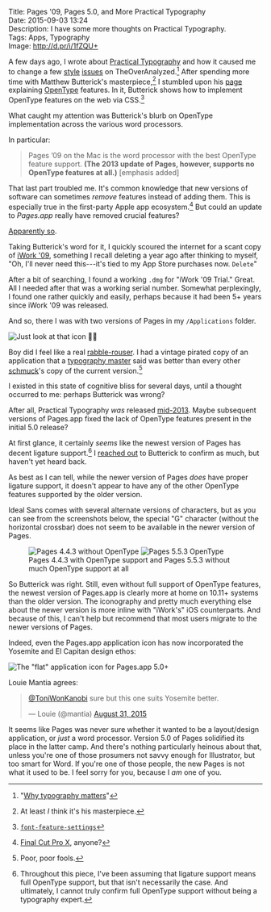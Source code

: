 Title: Pages '09, Pages 5.0, and More Practical Typography  
Date: 2015-09-03 13:24  
Description: I have some more thoughts on Practical Typography.  
Tags: Apps, Typography  
Image: http://d.pr/i/1fZQU+  

A few days ago, I wrote about [Practical Typography][1] and how it caused me to change a few [style][2] [issues][3] on TheOverAnalyzed.[^1] After spending more time with Matthew Butterick's masterpiece,[^2] I stumbled upon his [page][4] explaining [OpenType][5] features. In it, Butterick shows how to implement OpenType features on the web via CSS.[^3]

What caught my attention was Butterick's blurb on OpenType implementation across the various word processors.

In particular:

> Pages ’09 on the Mac is the word proces­sor with the best Open­Type fea­ture sup­port. **(The 2013 up­date of Pages, how­ever, sup­ports no Open­Type fea­tures at all.)** [emphasis added]

That last part troubled me. It's common knowledge that new versions of software can sometimes *remove* features instead of adding them. This is especially true in the first-party Apple app ecosystem.[^4] But could an update to *Pages.app* really have removed crucial features?

[Apparently so][6].

Taking Butterick's word for it, I quickly scoured the internet for a scant copy of [iWork '09][7], something I recall deleting a year ago after thinking to myself, "Oh, I'll never need this---it's tied to my App Store purchases now. `Delete`"

After a bit of searching, I found a working `.dmg` for "iWork '09 Trial." Great. All I needed after that was a working serial number. Somewhat perplexingly, I found one rather quickly and easily, perhaps because it had been 5+ years since iWork '09 was released.

And so, there I was with two versions of Pages in my `/Applications` folder. 

![Just look at that icon 👌🏾](http://d.pr/i/1fNTT+ "Pages '09 (4.3)")
<!-- {style="max-width: 50%"} -->


Boy did I feel like a real [rabble-rouser][8]. I had a vintage pirated copy of an application that a [typography master][9] said was better than every other [schmuck][10]'s copy of the current version.[^5]

I existed in this state of cognitive bliss for several days, until a thought occurred to me: perhaps Butterick was wrong?

After all, Practical Typography *was* released [mid-2013][11]. Maybe subsequent versions of Pages.app fixed the lack of OpenType features present in the initial 5.0 release?

At first glance, it certainly *seems* like the newest version of Pages has decent ligature support.[^6] I [reached out][12] to Butterick to confirm as much, but haven't yet heard back.

As best as I can tell, while the newer version of Pages *does* have proper ligature support, it doesn't appear to have any of the other OpenType features supported by the older version.

Ideal Sans comes with several alternate versions of characters, but as you can see from the screenshots below, the special "G" character (without the horizontal crossbar) does not seem to be available in the newer version of Pages. 

<figure>
	<img class="screenshot inlineTwo" src="http://d.pr/i/17YoZ+" alt="Pages 4.4.3 without OpenType" title="Pages 4.4.3 without OpenType">
	<img class="screenshot inlineTwo" src="http://d.pr/i/14Yiy+" alt="Pages 5.5.3 OpenType" title="Pages 5.5.3 OpenType">
	<figcaption>Pages 4.4.3 with OpenType support and Pages 5.5.3 without much OpenType support at all</figcaption>
</figure>

So Butterick was right. Still, even without full support of OpenType features, the newest version of Pages.app is clearly more at home on 10.11+ systems than the older version. The iconography and pretty much everything else about the newer version is more inline with "iWork's" iOS counterparts. And because of this, I can't help but recommend that most users migrate to the newer versions of Pages. 

Indeed, even the Pages.app application icon has now incorporated the Yosemite and El Capitan design ethos:

![The "flat" application icon for Pages.app 5.0+](http://d.pr/i/16ee0+ "Pages 5.0+ app icon")
<!-- {style="max-width: 50%"} -->

Louie Mantia agrees:

<blockquote lang="en"><p lang="en" dir="ltr"><a href="https://twitter.com/ToniWonKanobi" title="Me on Twitter">@ToniWonKanobi</a> sure but this one suits Yosemite better.</p>&mdash; Louie (@mantia) <a href="https://twitter.com/mantia/status/638444776191209472" title="Louie responding to me on Twitter">August 31, 2015</a></blockquote>

It seems like Pages was never sure whether it wanted to be a layout/design application, or *just* a word processor. Version 5.0 of Pages solidified its place in the latter camp. And there's nothing particularly heinous about that, unless you're one of those prosumers not savvy enough for Illustrator, but too smart for Word. If you're one of those people, the new Pages is not what it used to be. I feel sorry for you, because I *am* one of you.

[^1]: "[Why typography matters][a]"
[^2]: At least *I* think it's his masterpiece.
[^3]: [`font-fea­ture-set­tings`][b]
[^4]: [Final Cut Pro X][c], anyone?
[^5]: Poor, poor fools. 
[^6]: Throughout this piece, I've been assuming that ligature support means full OpenType support, but that isn't necessarily the case. And ultimately, I cannot truly confirm full OpenType support without being a typography expert.

[a]: http://practicaltypography.com/why-typography-matters.html "Butterick on the purpose of Practical Typography"
[b]: https://developer.mozilla.org/en-US/docs/Web/CSS/font-feature-settings "`font-feature` CSS stuff"
[c]: https://en.wikipedia.org/wiki/Final_Cut_Pro_X#Reception "Wikipedia: Final Cut Pro X"

[1]: /2015/8/25/practical-typography "Me on Practical Typography"
[2]: /2015/8/25/practical-typography#dashes "Me on Practical Typography, dashes"
[3]: /2015/8/25/practical-typography#font-sizes "Me on Practical Typography, font sizes"
[4]: http://practicaltypography.com/opentype-features.html "Butterick on OpenType"
[5]: https://en.wikipedia.org/wiki/OpenType "Wikipedia: OpenType"
[6]: https://en.wikipedia.org/wiki/Pages_(word_processor)#Version_history "Wikipedia: Pages version history"
[7]: https://en.wikipedia.org/wiki/IWork#Web_services "Wikipedia: iWork web services"
[8]: http://www.urbandictionary.com/define.php?term=rabble+rouser&amp;defid=1122945 "Urban Dictionary: rabble rouser"
[9]: https://twitter.com/mbutterick "Matthew Butterick on Twitter"
[10]: http://www.urbandictionary.com/define.php?term=schmuck&amp;defid=4802506 "Urban Dictionary: schmuck"
[11]: http://daringfireball.net/linked/2013/08/19/buttericks-practical-typography "John Gruber linking to Practical Typography"
[12]: https://twitter.com/ToniWonKanobi/status/638744688581718016 "Tweeting at Butterick"